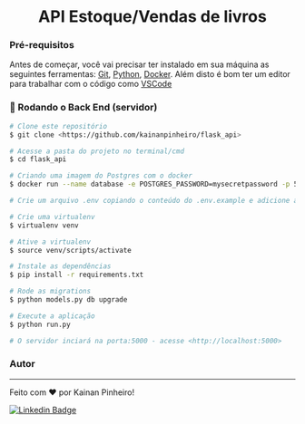 <h1 align="center">API Estoque/Vendas de livros</h1>

### Pré-requisitos

Antes de começar, você vai precisar ter instalado em sua máquina as seguintes ferramentas:
[Git](https://git-scm.com), [Python](https://www.python.org/), [Docker](https://www.docker.com/).
Além disto é bom ter um editor para trabalhar com o código como [VSCode](https://code.visualstudio.com/)

### 🎲 Rodando o Back End (servidor)

```bash
# Clone este repositório
$ git clone <https://github.com/kainanpinheiro/flask_api>

# Acesse a pasta do projeto no terminal/cmd
$ cd flask_api

# Criando uma imagem do Postgres com o docker
$ docker run --name database -e POSTGRES_PASSWORD=mysecretpassword -p 5432:5432 -d postgres

# Crie um arquivo .env copiando o conteúdo do .env.example e adicione as configurações do seu banco de dados :)

# Crie uma virtualenv
$ virtualenv venv

# Ative a virtualenv
$ source venv/scripts/activate

# Instale as dependências
$ pip install -r requirements.txt

# Rode as migrations
$ python models.py db upgrade

# Execute a aplicação
$ python run.py

# O servidor inciará na porta:5000 - acesse <http://localhost:5000>
```

### Autor

---

Feito com ❤️ por Kainan Pinheiro!

[![Linkedin Badge](https://img.shields.io/badge/-Kainan-blue?style=flat-square&logo=Linkedin&logoColor=white&link=https://www.linkedin.com/in/kainan-pinheiro-94b212181/)](https://www.linkedin.com/in/kainan-pinheiro-94b212181/)
